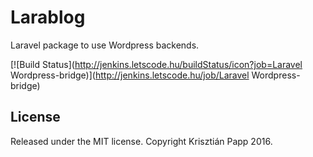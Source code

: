 # Larablog

Laravel package to use Wordpress backends.

[![Build Status](http://jenkins.letscode.hu/buildStatus/icon?job=Laravel Wordpress-bridge)](http://jenkins.letscode.hu/job/Laravel Wordpress-bridge)

## License

Released under the MIT license. Copyright Krisztián Papp 2016.